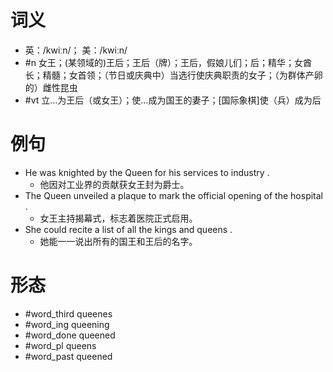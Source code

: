 # 词义
- 英：/kwiːn/； 美：/kwiːn/
- #n 女王；(某领域的)王后；王后（牌）；王后，假娘儿们；后；精华；女酋长；精髓；女首领；（节日或庆典中）当选行使庆典职责的女子；（为群体产卵的）雌性昆虫
- #vt 立…为王后（或女王）；使…成为国王的妻子；[国际象棋]使（兵）成为后
# 例句
- He was knighted by the Queen for his services to industry .
	- 他因对工业界的贡献获女王封为爵士。
- The Queen unveiled a plaque to mark the official opening of the hospital .
	- 女王主持揭幕式，标志着医院正式启用。
- She could recite a list of all the kings and queens .
	- 她能一一说出所有的国王和王后的名字。
# 形态
- #word_third queenes
- #word_ing queening
- #word_done queened
- #word_pl queens
- #word_past queened
